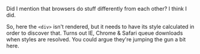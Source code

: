 Did I mention that browsers do stuff differently from each other? I think I did.

So, here the `<div>` isn't rendered, but it needs to have its style calculated in order to discover that. Turns out IE, Chrome & Safari queue downloads when styles are resolved. You could argue they're jumping the gun a bit here.